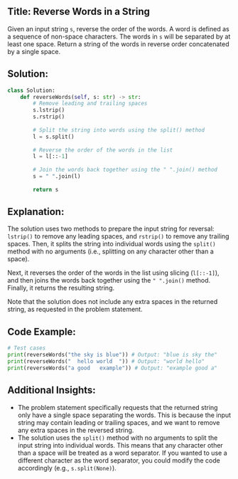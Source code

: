 Title: Reverse Words in a String
-----------------------------

Given an input string `s`, reverse the order of the words. A word is defined as a sequence of non-space characters. The words in `s` will be separated by at least one space. Return a string of the words in reverse order concatenated by a single space.

Solution:
---------

```python
class Solution:
    def reverseWords(self, s: str) -> str:
        # Remove leading and trailing spaces
        s.lstrip()
        s.rstrip()
        
        # Split the string into words using the split() method
        l = s.split()
        
        # Reverse the order of the words in the list
        l = l[::-1]
        
        # Join the words back together using the " ".join() method
        s = " ".join(l)
        
        return s
```

Explanation:
-----------

The solution uses two methods to prepare the input string for reversal: `lstrip()` to remove any leading spaces, and `rstrip()` to remove any trailing spaces. Then, it splits the string into individual words using the `split()` method with no arguments (i.e., splitting on any character other than a space).

Next, it reverses the order of the words in the list using slicing (`l[::-1]`), and then joins the words back together using the `" ".join()` method. Finally, it returns the resulting string.

Note that the solution does not include any extra spaces in the returned string, as requested in the problem statement.

Code Example:
--------------

```python
# Test cases
print(reverseWords("the sky is blue")) # Output: "blue is sky the"
print(reverseWords("  hello world  ")) # Output: "world hello"
print(reverseWords("a good   example")) # Output: "example good a"
```

Additional Insights:
------------------

* The problem statement specifically requests that the returned string only have a single space separating the words. This is because the input string may contain leading or trailing spaces, and we want to remove any extra spaces in the reversed string.
* The solution uses the `split()` method with no arguments to split the input string into individual words. This means that any character other than a space will be treated as a word separator. If you wanted to use a different character as the word separator, you could modify the code accordingly (e.g., `s.split(None)`).
